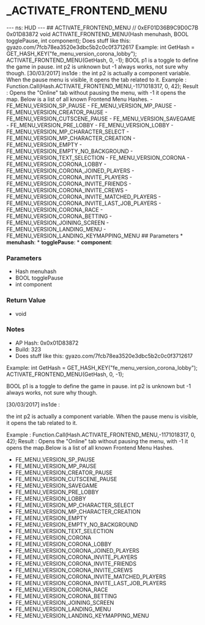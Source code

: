 # _ACTIVATE_FRONTEND_MENU

--- ns: HUD --- ## ACTIVATE_FRONTEND_MENU  // 0xEF01D36B9C9D0C7B 0x01D83872 void ACTIVATE_FRONTEND_MENU(Hash menuhash, BOOL togglePause, int component);   Does stuff like this: gyazo.com/7fcb78ea3520e3dbc5b2c0c0f3712617 Example: int GetHash = GET_HASH_KEY("fe_menu_version_corona_lobby"); ACTIVATE_FRONTEND_MENU(GetHash, 0, -1); BOOL p1 is a toggle to define the game in pause. int p2 is unknown but -1 always works, not sure why though. [30/03/2017] ins1de : the int p2 is actually a component variable. When the pause menu is visible, it opens the tab related to it. Example : Function.Call(Hash.ACTIVATE_FRONTEND_MENU,-1171018317, 0, 42); Result : Opens the "Online" tab without pausing the menu, with -1 it opens the map.   Below is a list of all known Frontend Menu Hashes.  - FE_MENU_VERSION_SP_PAUSE - FE_MENU_VERSION_MP_PAUSE - FE_MENU_VERSION_CREATOR_PAUSE - FE_MENU_VERSION_CUTSCENE_PAUSE - FE_MENU_VERSION_SAVEGAME - FE_MENU_VERSION_PRE_LOBBY - FE_MENU_VERSION_LOBBY - FE_MENU_VERSION_MP_CHARACTER_SELECT - FE_MENU_VERSION_MP_CHARACTER_CREATION - FE_MENU_VERSION_EMPTY - FE_MENU_VERSION_EMPTY_NO_BACKGROUND - FE_MENU_VERSION_TEXT_SELECTION - FE_MENU_VERSION_CORONA - FE_MENU_VERSION_CORONA_LOBBY - FE_MENU_VERSION_CORONA_JOINED_PLAYERS - FE_MENU_VERSION_CORONA_INVITE_PLAYERS - FE_MENU_VERSION_CORONA_INVITE_FRIENDS - FE_MENU_VERSION_CORONA_INVITE_CREWS - FE_MENU_VERSION_CORONA_INVITE_MATCHED_PLAYERS - FE_MENU_VERSION_CORONA_INVITE_LAST_JOB_PLAYERS - FE_MENU_VERSION_CORONA_RACE - FE_MENU_VERSION_CORONA_BETTING - FE_MENU_VERSION_JOINING_SCREEN - FE_MENU_VERSION_LANDING_MENU - FE_MENU_VERSION_LANDING_KEYMAPPING_MENU   ## Parameters * **menuhash**: * **togglePause**: * **component**:

### Parameters
* Hash menuhash
* BOOL togglePause
* int component

### Return Value
* void

### Notes
* AP Hash: 0x0x01D83872
* Build: 323
* Does stuff like this:
gyazo.com/7fcb78ea3520e3dbc5b2c0c0f3712617

Example:
int GetHash = GET_HASH_KEY("fe_menu_version_corona_lobby");
ACTIVATE_FRONTEND_MENU(GetHash, 0, -1);

BOOL p1 is a toggle to define the game in pause.
int p2 is unknown but -1 always works, not sure why though.

[30/03/2017] ins1de :

the int p2 is actually a component variable. When the pause menu is visible, it opens the tab related to it.

Example : Function.Call(Hash.ACTIVATE_FRONTEND_MENU,-1171018317, 0, 42);
Result : Opens the "Online" tab without pausing the menu, with -1 it opens the map.Below is a list of all known Frontend Menu Hashes.
- FE_MENU_VERSION_SP_PAUSE
- FE_MENU_VERSION_MP_PAUSE
- FE_MENU_VERSION_CREATOR_PAUSE
- FE_MENU_VERSION_CUTSCENE_PAUSE
- FE_MENU_VERSION_SAVEGAME
- FE_MENU_VERSION_PRE_LOBBY
- FE_MENU_VERSION_LOBBY
- FE_MENU_VERSION_MP_CHARACTER_SELECT
- FE_MENU_VERSION_MP_CHARACTER_CREATION
- FE_MENU_VERSION_EMPTY
- FE_MENU_VERSION_EMPTY_NO_BACKGROUND
- FE_MENU_VERSION_TEXT_SELECTION
- FE_MENU_VERSION_CORONA
- FE_MENU_VERSION_CORONA_LOBBY
- FE_MENU_VERSION_CORONA_JOINED_PLAYERS
- FE_MENU_VERSION_CORONA_INVITE_PLAYERS
- FE_MENU_VERSION_CORONA_INVITE_FRIENDS
- FE_MENU_VERSION_CORONA_INVITE_CREWS
- FE_MENU_VERSION_CORONA_INVITE_MATCHED_PLAYERS
- FE_MENU_VERSION_CORONA_INVITE_LAST_JOB_PLAYERS
- FE_MENU_VERSION_CORONA_RACE
- FE_MENU_VERSION_CORONA_BETTING
- FE_MENU_VERSION_JOINING_SCREEN
- FE_MENU_VERSION_LANDING_MENU
- FE_MENU_VERSION_LANDING_KEYMAPPING_MENU


